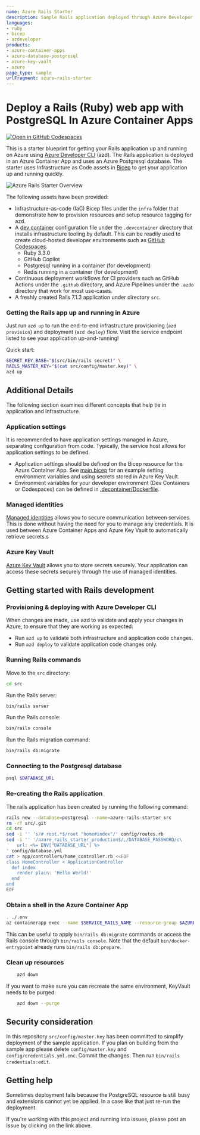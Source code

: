 ```yaml
---
name: Azure Rails Starter
description: Sample Rails application deployed through Azure Developer CLI (azd) on Azure Container App and Azure Database for PostgreSQL
languages:
- ruby
- bicep
- azdeveloper
products:
- azure-container-apps
- azure-database-postgresql
- azure-key-vault
- azure
page_type: sample
urlFragment: azure-rails-starter
---
```


# Deploy a Rails (Ruby) web app with PostgreSQL In Azure Container Apps 


[![Open in GitHub Codespaces](https://github.com/codespaces/badge.svg)](https://codespaces.new/dbroeglin/azure-rails-starter?quickstart=1)

This is a starter blueprint for getting your Rails application up and running on Azure using [Azure Developer CLI](https://learn.microsoft.com/en-us/azure/developer/azure-developer-cli/overview) (azd). The Rails application is deployed in an Azure Container App and uses an Azure Postgresql database. The starter uses Infrastructure as Code assets in [Bicep](https://aka.ms/bicep) to get your application up and running quickly.

![Azure Rails Starter Overview](assets/Azure%20Rails%20Starter%20Overview.png)

The following assets have been provided:

- Infrastructure-as-code (IaC) Bicep files under the `infra` folder that demonstrate how to provision resources and setup resource tagging for azd.
- A [dev container](https://containers.dev) configuration file under the `.devcontainer` directory that installs infrastructure tooling by default. This can be readily used to create cloud-hosted developer environments such as [GitHub Codespaces](https://aka.ms/codespaces).
  - Ruby 3.3.0 
  - GitHub Copilot
  - Postgresql running in a container (for development)
  - Redis running in a container (for development)
- Continuous deployment workflows for CI providers such as GitHub Actions under the `.github` directory, and Azure Pipelines under the `.azdo` directory that work for most use-cases.
- A freshly created Rails 7.1.3 application under directory `src`.


### Getting the Rails app up and running in Azure

Just run `azd up` to run the end-to-end infrastructure provisioning (`azd provision`) and deployment (`azd deploy`) flow. Visit the service endpoint listed to see your application up-and-running!

Quick start:

```bash
SECRET_KEY_BASE="$(src/bin/rails secret)" \
RAILS_MASTER_KEY="$(cat src/config/master.key)" \
azd up
```

## Additional Details

The following section examines different concepts that help tie in application and infrastructure.

### Application settings

It is recommended to have application settings managed in Azure, separating configuration from code. Typically, the service host allows for application settings to be defined.

- Application settings should be defined on the Bicep resource for the Azure Container App. See [main.bicep](./infra/rails.bicep#L43) for an example setting environment variables and using secrets stored in Azure Key Vault.
- Environment variables for your developer environment (Dev Containers or Codespaces) can be defined in [.decontainer/Dockerfile](.devcontainer/Dockerfile).

### Managed identities

[Managed identities](https://learn.microsoft.com/en-us/azure/active-directory/managed-identities-azure-resources/overview) allows you to secure communication between services. This is done without having the need for you to manage any credentials. It is used between Azure Container Apps and Azure Key Vault to automatically retrieve secrets.s

### Azure Key Vault

[Azure Key Vault](https://learn.microsoft.com/en-us/azure/key-vault/general/overview) allows you to store secrets securely. Your application can access these secrets securely through the use of managed identities.

## Getting started with Rails development

### Provisioning & deploying with Azure Developer CLI

When changes are made, use azd to validate and apply your changes in Azure, to ensure that they are working as expected:

- Run `azd up` to validate both infrastructure and application code changes.
- Run `azd deploy` to validate application code changes only.

### Running Rails commands

Move to the `src` directory:

```bash
cd src
```

Run the Rails server:

```bash
bin/rails server
```

Run the Rails console:

```bash
bin/rails console 
```

Run the Rails migration command:

```bash
bin/rails db:migrate
```

### Connecting to the Postgresql database

```bash
psql $DATABASE_URL
```

### Re-creating the Rails application

The rails application has been created by running the following command:

```bash
rails new --database=postgresql --name=azure-rails-starter src
rm -rf src/.git
cd src
sed -i '' 's/# root.*$/root "home#index"/' config/routes.rb
sed -i '' '/azure_rails_starter_production$/,/DATABASE_PASSWORD/c\
    url: <%= ENV["DATABASE_URL"] %>
' config/database.yml
cat > app/controllers/home_controller.rb <<EOF
class HomeController < ApplicationController
  def index
    render plain: 'Hello World!'
  end
end
EOF
```

### Obtain a shell in the Azure Container App 

```bash
. ./.env
az containerapp exec --name $SERVICE_RAILS_NAME --resource-group $AZURE_RESOURCE_GROUP_NAME
```

This can be useful to apply `bin/rails db:migrate` commands or access the Rails console through `bin/rails console`. Note that the default `bin/docker-entrypoint` already runs `bin/rails db:prepare`.

### Clean up resources

```bash
    azd down
```

If you want to make sure you can recreate the same environment, KeyVault needs to be purged:

```bash
    azd down --purge
```

## Security consideration

In this repository `src/config/master.key` has been committed to simplify deployment of the sample application. If you plan on building from the sample app please delete `config/master.key` and `config/credentials.yml.enc`. Commit the changes. Then run `bin/rails credentials:edit`. 

## Getting help

Sometimes deployment fails because the PostgreSQL resource is still busy and extensions cannot yet be applied. In a case like that just re-run the deployment.

If you're working with this project and running into issues, please post an Issue by clicking on the link above.
